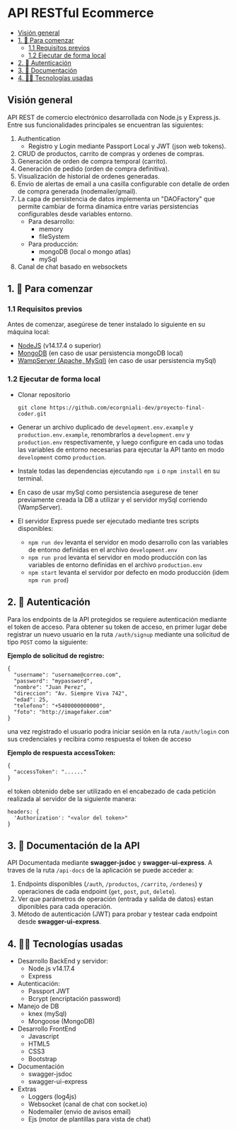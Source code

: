 # API RESTful Ecommerce

- [Visión general](#visión-general)
- [1. 🚀 Para comenzar](#1-🚀-para-comenzar)
  - [1.1 Requisitos previos](#11-requisitos-previos)
  - [1.2 Ejecutar de forma local](#12-ejecutar-de-forma-local)
- [2. 🔐 Autenticación](#2-🔐-autenticación)
- [3. 📄 Documentación](#3-📄-documentación-de-la-api)
- [4. 👩‍💻 Tecnologías usadas](#4-👩‍💻-tecnologías-usadas)

## Visión general

API REST de comercio electrónico desarrollada con Node.js y Express.js. Entre
sus funcionalidades principales se encuentran las siguientes:

1. Authentication
   - Registro y Login mediante Passport Local y JWT (json web tokens).
2. CRUD de productos, carrito de compras y ordenes de compras.
3. Generación de orden de compra temporal (carrito).
4. Generación de pedido (orden de compra definitiva).
5. Visualización de historial de ordenes generadas.
6. Envio de alertas de email a una casilla configurable con detalle de orden de
   compra generada (nodemailer/gmail).
7. La capa de persistencia de datos implementa un "DAOFactory" que permite
   cambiar de forma dinamica entre varias persistencias configurables desde
   variables entorno.
   - Para desarrollo:
     - memory
     - fileSystem
   - Para producción:
     - mongoDB (local o mongo atlas)
     - mySql
8. Canal de chat basado en websockets

## 1. 🚀 Para comenzar

### 1.1 Requisitos previos

Antes de comenzar, asegúrese de tener instalado lo siguiente en su máquina
local:

- [NodeJS](https://nodejs.org/en/download/) (v14.17.4 o superior)
- [MongoDB](https://www.mongodb.com/try/download/community) (en caso de usar
  persistencia mongoDB local)
- [WampServer (Apache, MySql)](https://www.wampserver.com/en/) (en caso de usar
  persistencia mySql)

### 1.2 Ejecutar de forma local

- Clonar repositorio

  ```
  git clone https://github.com/ecorgniali-dev/proyecto-final-coder.git
  ```

- Generar un archivo duplicado de `development.env.example` y
  `production.env.example`, renombrarlos a `development.env` y `production.env`
  respectivamente, y luego configure en cada uno todas las variables de entorno
  necesarias para ejecutar la API tanto en modo `development` como `production`.
- Instale todas las dependencias ejecutando `npm i` o `npm install` en su
  terminal.
- En caso de usar mySql como persistencia asegurese de tener previamente creada
  la DB a utilizar y el servidor mySql corriendo (WampServer).
- El servidor Express puede ser ejecutado mediante tres scripts disponibles:
  - `npm run dev` levanta el servidor en modo desarrollo con las variables de
    entorno definidas en el archivo `development.env`
  - `npm run prod` levanta el servidor en modo producción con las variables de
    entorno definidas en el archivo `production.env`
  - `npm start` levanta el servidor por defecto en modo producción (idem
    `npm run prod`)

## 2. 🔐 Autenticación

Para los endpoints de la API protegidos se requiere autenticación mediante el
token de acceso. Para obtener su token de acceso, en primer lugar debe registrar
un nuevo usuario en la ruta `/auth/signup` mediante una solicitud de tipo `POST`
como la siguiente:

**Ejemplo de solicitud de registro:**

```
{
  "username": "username@correo.com",
  "password": "mypassword",
  "nombre": "Juan Perez",
  "direccion": "Av. Siempre Viva 742",
  "edad": 25,
  "telefono": "+5400000000000",
  "foto": "http://imagefaker.com"
}
```

una vez registrado el usuario podra iniciar sesión en la ruta `/auth/login` con
sus credenciales y recibira como respuesta el token de acceso

**Ejemplo de respuesta accessToken:**

```
{
  "accessToken": "......"
}
```

el token obtenido debe ser utilizado en el encabezado de cada petición realizada
al servidor de la siguiente manera:

```
headers: {
  'Authorization': "<valor del token>"
}
```

## 3. 📄 Documentación de la API

API Documentada mediante **swagger-jsdoc** y **swagger-ui-express**. A traves de
la ruta `/api-docs` de la aplicación se puede acceder a:

1. Endpoints disponibles (`/auth`, `/productos`, `/carrito`, `/ordenes`) y
   operaciones de cada endpoint (`get`, `post`, `put`, `delete`).
2. Ver que parámetros de operación (entrada y salida de datos) estan diponibles
   para cada operación.
3. Método de autenticación (JWT) para probar y testear cada endpoint desde
   **swagger-ui-express**.

## 4. 👩‍💻 Tecnologías usadas

- Desarrollo BackEnd y servidor:
  - Node.js v14.17.4
  - Express
- Autenticación:
  - Passport JWT
  - Bcrypt (encriptación password)
- Manejo de DB
  - knex (mySql)
  - Mongoose (MongoDB)
- Desarrollo FrontEnd
  - Javascript
  - HTML5
  - CSS3
  - Bootstrap
- Documentación
  - swagger-jsdoc
  - swagger-ui-express
- Extras
  - Loggers (log4js)
  - Websocket (canal de chat con socket.io)
  - Nodemailer (envio de avisos email)
  - Ejs (motor de plantillas para vista de chat)
